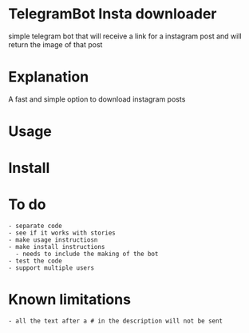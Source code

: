 # TelegramBot Insta downloader


simple telegram bot that will receive a link for a instagram post and will return the image of that post

# Explanation

A fast and simple option to download instagram posts

# Usage

# Install

# To do

    - separate code
    - see if it works with stories
    - make usage instructiosn
    - make install instructions
      - needs to include the making of the bot
    - test the code
    - support multiple users

# Known limitations
    - all the text after a # in the description will not be sent

